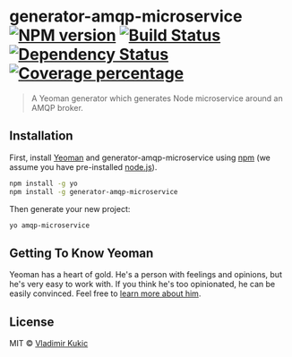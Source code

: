 # generator-amqp-microservice [![NPM version][npm-image]][npm-url] [![Build Status][travis-image]][travis-url] [![Dependency Status][daviddm-image]][daviddm-url] [![Coverage percentage][coveralls-image]][coveralls-url]
> A Yeoman generator which generates Node microservice around an AMQP broker.

## Installation

First, install [Yeoman](http://yeoman.io) and generator-amqp-microservice using [npm](https://www.npmjs.com/) (we assume you have pre-installed [node.js](https://nodejs.org/)).

```bash
npm install -g yo
npm install -g generator-amqp-microservice
```

Then generate your new project:

```bash
yo amqp-microservice
```

## Getting To Know Yeoman

Yeoman has a heart of gold. He&#39;s a person with feelings and opinions, but he&#39;s very easy to work with. If you think he&#39;s too opinionated, he can be easily convinced. Feel free to [learn more about him](http://yeoman.io/).

## License

MIT © [Vladimir Kukic]()


[npm-image]: https://badge.fury.io/js/generator-amqp-microservice.svg
[npm-url]: https://npmjs.org/package/generator-amqp-microservice
[travis-image]: https://travis-ci.org/kukicvladimir/generator-amqp-microservice.svg?branch=master
[travis-url]: https://travis-ci.org/kukicvladimir/generator-amqp-microservice
[daviddm-image]: https://david-dm.org/kukicvladimir/generator-amqp-microservice.svg?theme=shields.io
[daviddm-url]: https://david-dm.org/kukicvladimir/generator-amqp-microservice
[coveralls-image]: https://coveralls.io/repos/kukicvladimir/generator-amqp-microservice/badge.svg
[coveralls-url]: https://coveralls.io/r/kukicvladimir/generator-amqp-microservice
